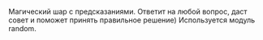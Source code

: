 Магический шар с предсказаниями. Ответит на любой вопрос, даст совет и поможет принять правильное решение)
Используется модуль random.
